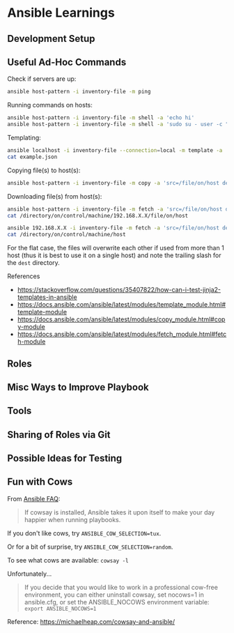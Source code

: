# Ansible Learnings

## Development Setup


## Useful Ad-Hoc Commands
Check if servers are up:
```bash
ansible host-pattern -i inventory-file -m ping
```

Running commands on hosts:
```bash
ansible host-pattern -i inventory-file -m shell -a 'echo hi'
ansible host-pattern -i inventory-file -m shell -a 'sudo su - user -c "whoami"'
```

Templating:
```bash
ansible localhost -i inventory-file --connection=local -m template -a 'src=templates/example.json.j2 dest=example.json'
cat example.json
```

Copying file(s) to host(s):
```bash
ansible host-pattern -i inventory-file -m copy -a 'src=/file/on/host dest=/location/on/control/machine'
```

Downloading file(s) from host(s):
```bash
ansible host-pattern -i inventory-file -m fetch -a 'src=/file/on/host dest=/directory/on/control/machine'
cat /directory/on/control/machine/192.168.X.X/file/on/host

ansible 192.168.X.X -i inventory-file -m fetch -a 'src=/file/on/host dest=/directory/on/control/machine/ flat=yes'
cat /directory/on/control/machine/host
```
For the flat case, the files will overwrite each other if used from more than 1 host (thus it is best to use it on a single host) and note the trailing slash for the `dest` directory.

References
- https://stackoverflow.com/questions/35407822/how-can-i-test-jinja2-templates-in-ansible
- https://docs.ansible.com/ansible/latest/modules/template_module.html#template-module
- https://docs.ansible.com/ansible/latest/modules/copy_module.html#copy-module
- https://docs.ansible.com/ansible/latest/modules/fetch_module.html#fetch-module

## Roles


## Misc Ways to Improve Playbook

## Tools

## Sharing of Roles via Git

## Possible Ideas for Testing

## Fun with Cows
From [Ansible FAQ](https://docs.ansible.com/ansible/latest/reference_appendices/faq.html#how-do-i-disable-cowsay):
> If cowsay is installed, Ansible takes it upon itself to make your day happier when running playbooks.

If you don't like cows, try `ANSIBLE_COW_SELECTION=tux`.

Or for a bit of surprise, try `ANSIBLE_COW_SELECTION=random`.

To see what cows are available: `cowsay -l`

Unfortunately...
> If you decide that you would like to work in a professional cow-free environment, you can either uninstall cowsay, set nocows=1 in ansible.cfg, or set the ANSIBLE_NOCOWS environment variable: `export ANSIBLE_NOCOWS=1`

Reference: https://michaelheap.com/cowsay-and-ansible/